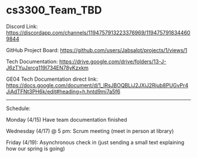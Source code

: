 # cs3300_Team_TBD

Discord Link:
https://discordapp.com/channels/1194757913223376969/1194757918344609844

GitHub Project Board:
https://github.com/users/Jabsalot/projects/1/views/1

Tech Documentation:
https://drive.google.com/drive/folders/13-J-J6zTYuJxrcg119l734EN78yKzxkm 

GE04 Tech Documentation direct link:
https://docs.google.com/document/d/1_IRsJBOQBLiJ2JXiJ2Rjub8PUGvPr4JiAdTFNt3PH6k/edit#heading=h.hntd9mi7a5f6 

-----------------------------------------------------------------------------------------------------------

Schedule: 

Monday (4/15) Have team documentation finished

Wednesday (4/17) @ 5 pm: Scrum meeting (meet in person at library)

Friday (4/19): Asynchronous check in (just sending a small text explaining how our spring is going)
